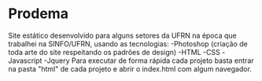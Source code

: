# Prodema
Site estático desenvolvido para alguns setores da UFRN na época que trabalhei na SINFO/UFRN,  usando as tecnologias:  -Photoshop (criação de toda arte do site respeitando os padrões de design) -HTML -CSS -Javascript -Jquery  Para executar de forma rápida cada projeto basta entrar na pasta "html" de cada projeto e abrir o index.html com algum navegador.
